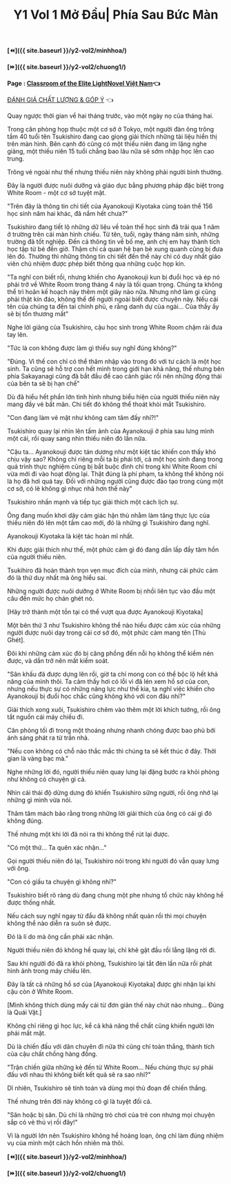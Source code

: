 ﻿---
layout: post
title: Y1 Vol 1 Mở Đầu| Phía Sau Bức Màn
permalink: /y2-vol1/modau/
---

**[⏪]({{ site.baseurl }}/y2-vol2/minhhoa/)**

**[⏩]({{ site.baseurl }}/y2-vol2/chuong1/)**

**Page : [Classroom of the Elite LightNovel Việt Nam](http://facebook.com/Classroom.of.the.Elite.VN)👈**

[ĐÁNH GIÁ CHẤT LƯỢNG & GÓP Ý](https://bit.ly/danhgiagopy) 👈

Quay ngược thời gian về hai tháng trước, vào một ngày nọ của tháng hai.

Trong căn phòng họp thuộc một cơ sở ở Tokyo, một người đàn ông trông tầm 40 tuổi tên Tsukishiro đang cao giọng giải thích những tài liệu hiển thị trên màn hình. Bên cạnh đó cũng có một thiếu niên đang im lặng nghe giảng, một thiếu niên 15 tuổi chẳng bao lâu nữa sẽ sớm nhập học lên cao trung.

Trông vẻ ngoài như thế nhưng thiếu niên này không phải người bình thường.

Đây là người được nuôi dưỡng và giáo dục bằng phương pháp đặc biệt trong White Room - một cơ sở tuyệt mật.

"Trên đây là thông tin chi tiết của Ayanokouji Kiyotaka cùng toàn thể 156 học sinh năm hai khác, đã nắm hết chưa?"

Tsukishiro đang tiết lộ những dữ liệu về toàn thể học sinh đã trải qua 1 năm ở trường trên cái màn hình chiếu. Từ tên, tuổi, ngày tháng năm sinh, những trường đã tốt nghiệp. Đến cả thông tin về bố mẹ, anh chị em hay thành tích học tập từ bé đến giờ. Thậm chí cả quan hệ bạn bè xung quanh cũng bị đưa lên đó. Thường thì những thông tin chi tiết đến thế này chỉ có duy nhất giáo viên chủ nhiệm được phép biết thông qua những cuộc họp kín.

"Ta nghĩ con biết rồi, nhưng khiến cho Ayanokouji kun bị đuổi học và ép nó phải trở về White Room trong tháng 4 này là tối quan trọng. Chúng ta không thể trì hoãn kế hoạch này thêm một giây nào nữa. Nhưng nhớ làm gì cũng phải thật kín đáo, không thể để người ngoài biết được chuyện này. Nếu cái tên của chúng ta đến tai chính phủ, e rằng danh dự của ngài\... Của thầy ấy sẽ bị tổn thương mất"

Nghe lời giảng của Tsukishiro, cậu học sinh trong White Room chậm rãi đưa tay lên.

"Tức là con không được làm gì thiếu suy nghĩ đúng không?"

"Đúng. Vì thế con chỉ có thể thâm nhập vào trong đó với tư cách là một học sinh. Ta cũng sẽ hỗ trợ con hết mình trong giới hạn khả năng, thế nhưng bên phía Sakayanagi cũng đã bắt đầu đề cao cảnh giác rồi nên những động thái của bên ta sẽ bị hạn chế"

Dù đã hiểu hết phần lớn tình hình nhưng biểu hiện của người thiếu niên này mang đầy vẻ bất mãn. Chi tiết đó không thể thoát khỏi mắt Tsukishiro.

"Con đang làm vẻ mặt như không cam tâm đấy nhỉ?!"

Tsukishiro quay lại nhìn lên tấm ảnh của Ayanokouji ở phía sau lưng mình một cái, rồi quay sang nhìn thiếu niên đó lần nữa.

"Cậu ta\... Ayanokouji được tán dương như một kiệt tác khiến con thấy khó chịu vậy sao? Không chỉ riêng mỗi ta bị phái tới, cả một học sinh đang trong quá trình thực nghiệm cũng bị bắt buộc đình chỉ trong khi White Room chỉ vừa mới đi vào hoạt động lại. Thật đúng là phí phạm, ta không thể không nói là họ đã hơi quá tay. Đối với những người cũng được đào tạo trong cùng một cơ sở, có lẽ không gì nhục nhã hơn thế này"

Tsukishiro nhấn mạnh và tiếp tục giải thích một cách lịch sự.

Ông đang muốn khơi dậy cảm giác hận thù nhằm làm tăng thực lực của thiếu niên đó lên một tầm cao mới, đó là những gì Tsukishiro đang nghĩ.

Ayanokouji Kiyotaka là kiệt tác hoàn mĩ nhất.

Khi được giải thích như thế, một phức cảm gì đó đang dần lấp đầy tâm hồn của người thiếu niên.

Tsukihiro đã hoàn thành trọn vẹn mục đích của mình, nhưng cái phức cảm đó là thứ duy nhất mà ông hiểu sai.

Những người được nuôi dưỡng ở White Room bị nhồi liên tục vào đầu một câu đến mức họ chán ghét nó.

\[Hãy trở thành một tồn tại có thể vượt qua được Ayanokouji Kiyotaka\]

Một bên thứ 3 như Tsukishiro không thể nào hiểu được cảm xúc của những người được nuôi dạy trong cái cơ sở đó, một phức cảm mang tên \[Thù Ghét\].

Đôi khi những cảm xúc đó bị căng phồng đến nỗi họ không thể kiềm nén được, và dần trở nên mất kiểm soát.

"Sân khấu đã được dựng lên rồi, giờ ta chỉ mong con có thể bộc lộ hết khả năng của mình thôi. Ta cảm thấy hơi có lỗi vì đã lén xem hồ sơ của con, nhưng nếu thực sự có những năng lực như thế kia, ta nghĩ việc khiến cho Ayanokouji bị đuổi học chắc cũng không khó với con đâu nhỉ?"

Giải thích xong xuôi, Tsukishiro chêm vào thêm một lời khích tướng, rồi ông tắt nguồn cái máy chiếu đi.

Căn phòng tối đi trong một thoáng nhưng nhanh chóng được bao phủ bới ánh sáng phát ra từ trần nhà.

"Nếu con không có chỗ nào thắc mắc thì chúng ta sẽ kết thúc ở đây. Thời gian là vàng bạc mà."

Nghe những lời đó, người thiếu niên quay lưng lại đặng bước ra khỏi phòng như không có chuyện gì cả.

Nhìn cái thái độ dửng dưng đó khiến Tsukishiro sững người, rồi ông nhớ lại những gì mình vừa nói.

Thâm tâm mách bảo rằng trong những lời giải thích của ông có cái gì đó không đúng.

Thế nhưng một khi lời đã nói ra thì không thể rút lại được.

"Có một thứ\... Ta quên xác nhận\..."

Gọi người thiếu niên đó lại, Tsukishiro nói trong khi người đó vẫn quay lưng với ông.

"Con có giấu ta chuyện gì không nhỉ?"

Tsukishiro biết rõ ràng dù đang chung một phe nhưng tổ chức này không hề được thống nhất.

Nếu cách suy nghĩ ngay từ đầu đã không nhất quán rồi thì mọi chuyện không thể nào diễn ra suôn sẻ được.

Đó là lí do mà ông cần phải xác nhận.

Người thiếu niên đó không hề quay lại, chỉ khẽ gật đầu rồi lẳng lặng rời đi.

Sau khi người đó đã ra khỏi phòng, Tsukishiro lại tắt đèn lần nữa rồi phát hình ảnh trong máy chiếu lên.

Đây là tất cả những hồ sơ của \[Ayanokouji Kiyotaka\] được ghi nhận lại khi cậu còn ở White Room.

\[Mình không thích dùng mấy cái từ đơn giản thế này chút nào nhưng\... Đúng là Quái Vật.\]

Không chỉ riêng gì học lực, kể cả khả năng thể chất cũng khiến người lớn phải mất mặt.

Dù là chiến đấu với dân chuyên đi nữa thì cũng chỉ toàn thắng, thành tích của cậu chất chồng hàng đống.

"Trận chiến giữa những kẻ đến từ White Room\... Nếu chúng thực sự phải đấu với nhau thì không biết kết quả sẽ ra sao nhỉ?"

Dĩ nhiên, Tsukishiro sẽ tính toán và dùng mọi thủ đoạn để chiến thắng.

Thế nhưng trên đời này không có gì là tuyệt đối cả.

"Săn hoặc bị săn. Dù chỉ là những trò chơi của trẻ con nhưng mọi chuyện sắp có vẻ thú vị rồi đây!"

Vì là người lớn nên Tsukishiro không hề hoảng loạn, ông chỉ làm đúng nhiệm vụ của mình một cách hồn nhiên mà thôi.

**[⏪]({{ site.baseurl }}/y2-vol2/minhhoa/)**

**[⏩]({{ site.baseurl }}/y2-vol2/chuong1/)**
